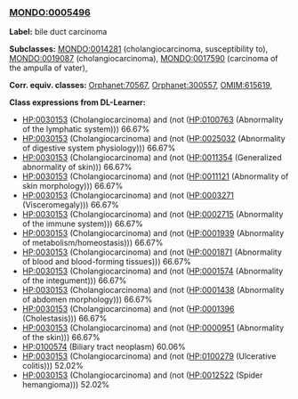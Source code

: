 
### [MONDO:0005496](http://purl.obolibrary.org/obo/MONDO_0005496)
**Label:** bile duct carcinoma

**Subclasses:** [MONDO:0014281](http://purl.obolibrary.org/obo/MONDO_0014281) (cholangiocarcinoma, susceptibility to), [MONDO:0019087](http://purl.obolibrary.org/obo/MONDO_0019087) (cholangiocarcinoma), [MONDO:0017590](http://purl.obolibrary.org/obo/MONDO_0017590) (carcinoma of the ampulla of vater), 

**Corr. equiv. classes:** [Orphanet:70567](http://www.orpha.net/ORDO/Orphanet_70567), [Orphanet:300557](http://www.orpha.net/ORDO/Orphanet_300557), [OMIM:615619](http://purl.obolibrary.org/obo/OMIM_615619), 

**Class expressions from DL-Learner:**

- [HP:0030153](http://purl.obolibrary.org/obo/HP_0030153) (Cholangiocarcinoma) and (not ([HP:0100763](http://purl.obolibrary.org/obo/HP_0100763) (Abnormality of the lymphatic system))) 66.67%
- [HP:0030153](http://purl.obolibrary.org/obo/HP_0030153) (Cholangiocarcinoma) and (not ([HP:0025032](http://purl.obolibrary.org/obo/HP_0025032) (Abnormality of digestive system physiology))) 66.67%
- [HP:0030153](http://purl.obolibrary.org/obo/HP_0030153) (Cholangiocarcinoma) and (not ([HP:0011354](http://purl.obolibrary.org/obo/HP_0011354) (Generalized abnormality of skin))) 66.67%
- [HP:0030153](http://purl.obolibrary.org/obo/HP_0030153) (Cholangiocarcinoma) and (not ([HP:0011121](http://purl.obolibrary.org/obo/HP_0011121) (Abnormality of skin morphology))) 66.67%
- [HP:0030153](http://purl.obolibrary.org/obo/HP_0030153) (Cholangiocarcinoma) and (not ([HP:0003271](http://purl.obolibrary.org/obo/HP_0003271) (Visceromegaly))) 66.67%
- [HP:0030153](http://purl.obolibrary.org/obo/HP_0030153) (Cholangiocarcinoma) and (not ([HP:0002715](http://purl.obolibrary.org/obo/HP_0002715) (Abnormality of the immune system))) 66.67%
- [HP:0030153](http://purl.obolibrary.org/obo/HP_0030153) (Cholangiocarcinoma) and (not ([HP:0001939](http://purl.obolibrary.org/obo/HP_0001939) (Abnormality of metabolism/homeostasis))) 66.67%
- [HP:0030153](http://purl.obolibrary.org/obo/HP_0030153) (Cholangiocarcinoma) and (not ([HP:0001871](http://purl.obolibrary.org/obo/HP_0001871) (Abnormality of blood and blood-forming tissues))) 66.67%
- [HP:0030153](http://purl.obolibrary.org/obo/HP_0030153) (Cholangiocarcinoma) and (not ([HP:0001574](http://purl.obolibrary.org/obo/HP_0001574) (Abnormality of the integument))) 66.67%
- [HP:0030153](http://purl.obolibrary.org/obo/HP_0030153) (Cholangiocarcinoma) and (not ([HP:0001438](http://purl.obolibrary.org/obo/HP_0001438) (Abnormality of abdomen morphology))) 66.67%
- [HP:0030153](http://purl.obolibrary.org/obo/HP_0030153) (Cholangiocarcinoma) and (not ([HP:0001396](http://purl.obolibrary.org/obo/HP_0001396) (Cholestasis))) 66.67%
- [HP:0030153](http://purl.obolibrary.org/obo/HP_0030153) (Cholangiocarcinoma) and (not ([HP:0000951](http://purl.obolibrary.org/obo/HP_0000951) (Abnormality of the skin))) 66.67%
- [HP:0100574](http://purl.obolibrary.org/obo/HP_0100574) (Biliary tract neoplasm) 60.06%
- [HP:0030153](http://purl.obolibrary.org/obo/HP_0030153) (Cholangiocarcinoma) and (not ([HP:0100279](http://purl.obolibrary.org/obo/HP_0100279) (Ulcerative colitis))) 52.02%
- [HP:0030153](http://purl.obolibrary.org/obo/HP_0030153) (Cholangiocarcinoma) and (not ([HP:0012522](http://purl.obolibrary.org/obo/HP_0012522) (Spider hemangioma))) 52.02%


